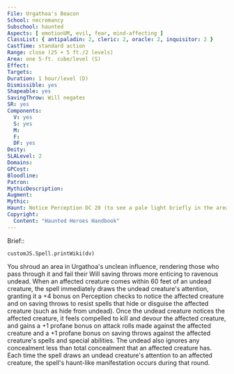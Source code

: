 ```yaml
---
File: Urgathoa's Beacon
School: necromancy
Subschool: haunted
Aspects: [ emotionUM, evil, fear, mind-affecting ]
ClassList: { antipaladin: 2, cleric: 2, oracle: 2, inquisitor: 2 }
CastTime: standard action
Range: close (25 + 5 ft./2 levels)
Area: one 5-ft. cube/level (S)
Effect: 
Targets: 
Duration: 1 hour/level (D)
Dismissible: yes
Shapeable: yes
SavingThrow: Will negates
SR: yes
Components:
  V: yes
  S: yes
  M: 
  F: 
  DF: yes
Deity: 
SLALevel: 2
Domains: 
GPCost: 
Bloodline: 
Patron: 
MythicDescription: 
Augment: 
Mythic: 
Haunt: Notice Perception DC 20 (to see a pale light briefly in the area)  hp 2 hp/level; Trigger proximity; Reset none
Copyright:
  Content: "Haunted Heroes Handbook"
---
```

Brief:: 

```dataviewjs
customJS.Spell.printWiki(dv)
```

You shroud an area in Urgathoa's unclean influence, rendering those who pass through it and fail their Will saving throws more enticing to ravenous undead. When an affected creature comes within 60 feet of an undead creature, the spell immediately draws the undead creature's attention, granting it a +4 bonus  on Perception checks to notice the affected creature and on saving throws to resist spells that hide or disguise the affected creature (such as hide from undead). Once the undead creature notices the affected creature, it feels compelled to kill and devour the affected creature, and gains a +1 profane bonus on attack rolls made against the affected creature and a +1 profane bonus on saving throws against the affected creature's spells and special abilities. The undead also ignores any concealment less than total concealment that an affected creature has. Each time the spell draws an undead creature's attention to an affected creature, the spell's haunt-like manifestation occurs during that round.
